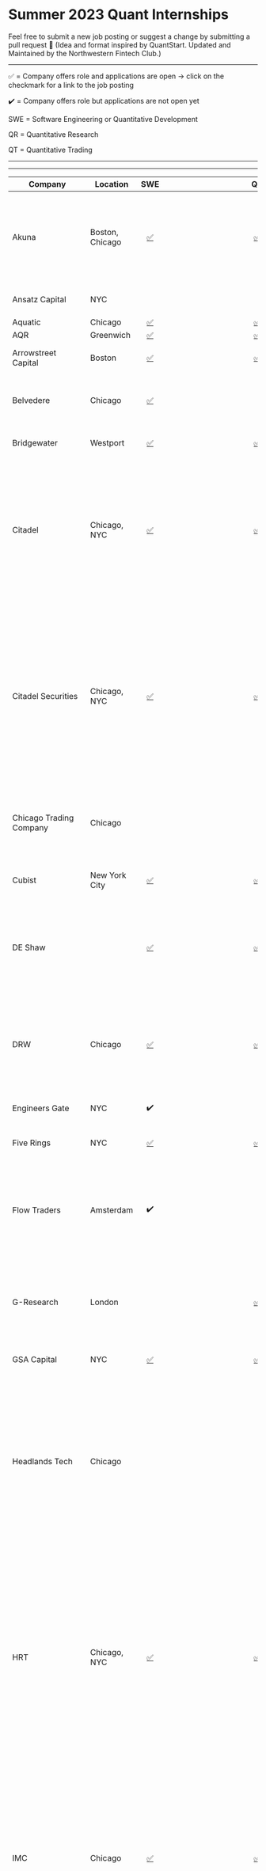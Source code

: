 # Summer 2023 Quant Internships

Feel free to submit a new job posting or suggest a change by submitting a pull request 🙏 
(Idea and format inspired by QuantStart. Updated and Maintained by the Northwestern Fintech Club.)

------

✅  = Company offers role and applications are open → click on the checkmark for a link to the job posting

✔️ =  Company offers role but applications are not open yet

SWE = Software Engineering or Quantitative Development

QR = Quantitative Research

QT = Quantitative Trading

------



------



| Company             | Location                |                             SWE                              |                                                                                                             QR                                                                                                             |                              QT                              | Status                                                       | Notes                                                        |
| ------------------- | ----------------------- | :----------------------------------------------------------: |:--------------------------------------------------------------------------------------------------------------------------------------------------------------------------------------------------------------------------:| :----------------------------------------------------------: | ------------------------------------------------------------ | ------------------------------------------------------------ |
| Akuna               | Boston, Chicago         |                              [✅](https://akunacapital.com/job-details?gh_jid=4269930)                               |                                                                                  [✅](https://akunacapital.com/job-details?gh_jid=4217954)                                                                                  |                              [✅](https://akunacapital.com/job-details?gh_jid=4218021)                               |                                                              | Relatively Young, very focused on Options Market Making. Have a great Options 101 course. |||||
| Ansatz Capital      | NYC                     |                                                              |                                                                                                                                                                                                                            |                                                              |                                                              | Small, Prestigious, Pays well. |
| Aquatic             | Chicago                 | [✅](https://boards.greenhouse.io/aquaticcapitalmanagement/jobs/6314153002) |                                                                         [✅](https://boards.greenhouse.io/aquaticcapitalmanagement/jobs/6309879002)                                                                         |  |  |  |
| AQR                 | Greenwich               |     [✅](https://careers.aqr.com/jobs/university-open-positions/greenwich-ct/2023-portfolio-implementation-summer-analyst/4350057?gh_jid=4350057#/)    |                                    [✅](https://careers.aqr.com/jobs/university-open-positions/greenwich-ct/2023-trading-and-portfolio-finance-summer-analyst/4350064?gh_jid=4350064#/)                                     | [✅](https://careers.aqr.com/jobs/university-open-positions/greenwich-ct/2023-trading-and-portfolio-finance-summer-analyst/4350064?gh_jid=4350064) |                              |                                          |
| Arrowstreet Capital | Boston                  |                              [✅](https://arrowstreetcapital.wd5.myworkdayjobs.com/en-US/Arrowstreet/details/Quantitative-Developer-Intern--Summer-2023_R704)                               |                                          [✅](https://arrowstreetcapital.wd5.myworkdayjobs.com/en-US/Arrowstreet/details/Investment-Processes-Associate-Intern---Summer-2023_R712)                                          |                                                              |                                                     |        #1 on Levels.FYI for 2022                                                       |
| Belvedere           | Chicago                 |                              [✅](https://jobs.lever.co/belvederetrading/5098c277-d2a6-41eb-ab9c-b80ded219154)                               |                                                                                                                                                                                                                            |          [✅](https://jobs.lever.co/belvederetrading/eac56350-0f92-414d-8f22-2afbe57d3c61)                                                    |                                                              |        Have QTA, Which is like combo intern. NO SPONSORSHIP                                                      |
| Bridgewater         | Westport                | [✅](https://boards.greenhouse.io/bridgewater89/jobs/5830071002)           |                                                                              [✅](https://boards.greenhouse.io/bridgewater89/jobs/6204813002)                                                                               |                                                              |                         | Day Ralio's firm. Very unique culture.                       |
| Citadel             | Chicago, NYC            | [✅](https://www.citadel.com/careers/details/software-engineer-intern-us/) |                                                                      [✅](https://www.citadel.com/careers/details/quantitative-researcher-intern-us/)                                                                       | [✅](https://www.citadelsecurities.com/careers/details/investment-trading-intern-us/) |                          | The hedge fund side of Ken Griffin's Citadel. The quants are mostly on the Global Quantitative Strategies team (GQS). Citadel tends to be fairly school-selective. |
| Citadel Securities  | Chicago, NYC            | [✅](https://www.citadelsecurities.com/careers/details/software-engineer-intern-us/) |                                                                 [✅](https://www.citadelsecurities.com/careers/details/quantitative-researcher-intern-us/)                                                                  | [✅](https://www.citadelsecurities.com/careers/details/investment-trading-intern-us/) |                         | The market making arm of Citadel. The general perception is that the culture tends to be better at Citadel Securities vs Citadel LLC. A good way to get into the interview pipeline is through Citadel's Data Open competition. |
| Chicago Trading Company              | Chicago         |                                                         |                                                                                                                                                                                                                            |                                                              | Internships still open on Handshake. May be restricted to targets.                                      |            |
| Cubist              | New York City           |                              [✅](https://careers.point72.com/CSJobDetail?jobName=summer-2023-quantitative-developer-internship&jobCode=CSS-0010069&retURL=/CSCareerSearch)                              |                                        [✅](https://careers.point72.com/CSJobDetail?jobName=summer-2023-quantitative-research-internship&jobCode=CSS-0010068&retURL=/CSCareerSearch)                                        |                                                              |                                                              | The quant arm of Steve Cohen's Point72 hedge fund.           |
| DE Shaw             |                         |                              [✅](https://www.deshaw.com/careers/software-developer-intern-new-york-4470)                               |                                                                       [✅](https://www.deshaw.com/careers/quantitative-analyst-intern-new-york-4469)                                                                        |                              [✅](https://www.deshaw.com/careers/proprietary-trading-intern-new-york-4451)                               |                                                              | Tends to be extremely school-selective, mostly recruiting from ivy leagues and similar. |
| DRW                 | Chicago                 |                              [✅](https://drw.com/work-at-drw/job/software-developer-intern-2302636/)                               |                                                                         [✅](https://drw.com/work-at-drw/job/quantitative-research-intern-2301002/)                                                                         |                              [✅](https://drw.com/work-at-drw/job/quantitative-trading-analyst-intern-2302675/)                               |                                                              | Perception is that DRWers tend to have a good WLB but teams are usually siloed. One of the first traditional firms that started going into crypto. |
| Engineers Gate      | NYC                     |                              ✔️                               |                                                                                                                                                                                                                            |                                                              |                                                              |                                                              |
| Five Rings          | NYC                     |                              [✅](https://fiverings.avature.net/careers/FolderDetail/New-York-New-York-United-States-Software-Developer-Intern-Summer-2023/595)                               |                                           [✅](https://fiverings.avature.net/careers/FolderDetail/New-York-New-York-United-States-Quantitative-Researcher-Intern-Summer-2023/599)                                           |                              [✅](https://fiverings.avature.net/careers/FolderDetail/New-York-New-York-United-States-Quantitative-Trading-Intern-Summer-2023/586)                               |                                                              | Founded by an ex-Jane-Street guy. Very school-selective. |
| Flow Traders        | Amsterdam               |                              ✔️                               |                                                                                                                                                                                                                            |                              [✅](https://www.flowtraders.com/careers/jobs/trading/new-york/trading-intern-summer-2023)                               |                           | Primary focus is on ETFs. Pay tends be lower than IMC and Optiver but the office is NYC instead of Chicago. |
| G-Research          | London                  |                                                              |                                                                      [✅](https://www.gresearch.co.uk/role/R1798-Internship-in-Quantitative-Research/)                                                                      |                                                              |                                                              | Also hires people out of the US. Very focused on research with a lot of people working on cutting-edge Machine Learning. |
| GSA Capital         | NYC                     |                           [✅](https://www.gsacapital.com/?section=careers)                                   |                                                                                      [✅](https://www.gsacapital.com/?section=careers)                                                                                      |                                                              |                                                              |                                                              |
| Headlands Tech      | Chicago                 |                                                              |                                                                                                                                                                                                                            |                                                              |                                                              | Founded by ex-Citadel people. Max Dama works here. Similarly to Ansatz, Aquatic, Headlands and Radix, a small firm that is willing to pay more than most competitors. Known to have a large focus on C++, both among QRs and SWEs. |
| HRT                 | Chicago, NYC            | [✅](https://www.hudsonrivertrading.com/careers/job/?gh_jid=4455026&req_id=312) |                                                                       [✅](https://www.hudsonrivertrading.com/careers/job/?gh_jid=3520408&req_id=128)                                                                       |                                                              | 📭 Applications are open and rolling! | The Algo Dev role at HRT is essentially Quantitative Research. HRT's culture seems to be pretty similar to JS and pay is similar too. HRT has a bigger focus on ML with their dedicated HRT AI Labs. HRT, JS and Two Sigma are also known to recruit QRs out of undergrad. |
| IMC                 | Chicago                 |              [✅](https://careers.imc.com/us/en/job/REQ-01961/Software-Engineer-Intern-Summer-2023)                |                                                                     [✅](https://careers.imc.com/us/en/job/REQ-01962/Quant-Research-Intern-Summer-2023)                                                                     | [✅](https://careers.imc.com/us/en/job/REQ-01963/Quant-Trader-Intern-Summer-2023)                                                             |                                        📭 Applications are open and rolling!                        | Word is that IMC has the chillest culture out of the three big dutch firms (IMC, Optiver, Flow Traders). Pay   tends to be in between Flow Traders and Optiver. Tends to be more focused on the quantitative side than Optiver and Flow. Has one of the highest intern salaries. |
| Jane Street         | NYC                     | [✅](https://www.janestreet.com/join-jane-street/position/6213528002/) |                                                                           [✅](https://www.janestreet.com/join-jane-street/position/6249103002/)                                                                            |                              [✅](https://www.janestreet.com/join-jane-street/position/6301678002/)                               |     | Founded by ex-SIG people. Tends to be more school-agnostic than other firms. Also offers a lot of first-round interviews. General perception of JS is that it has a very comfortable and quirky culture. Specializes in market making. |
| Jump                | Chicago                 |                              [✅](https://www.jumptrading.com/careers/4452653/?gh_jid=4452653)                               |                                                                                                             ✔️                                                                                                             |                                                              |                                                              | Fairly school-selective recruiting. Very engineering-focused with siloed teams. |
| Mako Trading        | London                  |                                                              |                                                                                                                                                                                                                            |     |                               |                                                              |
| Marshall Wace       | NYC                     |                              [✅](https://boards.greenhouse.io/mwinternshipprogram/jobs/6336000002)                               |                                                                                                                                                                                                                            |                                                              |                                                              |                                                              |
| Maven Securities    | London                  |                              ✔️                               |                                                                                                                                                                                                                            |                              ✔️                               |                                                              | Founded by ex-optiver traders.                               |
| Millenium    | NYC                  |                              ✔️                               |                                                                                                                                                                                                                            |                                                             |                                                              |                               |
| Old Mission Capital | Chicago, NYC                     |                                                              |                                                                                                                                                                                                                            |                                                              |                                                              |  |
| Optiver             | Chicago                 | [✅](https://optiver.com/working-at-optiver/career-opportunities/6254738002/) |                                                                                                             ✔                                                                                                              | [✅](https://optiver.com/working-at-optiver/career-opportunities/6173274002/) |                               | Tends to have the highest pay out of the three big dutch firms (IMC, Optiver, Flow Traders) due their marble bonus system. Larger focus on traders. Traders generally tend to earn considerably more than SWEs at the Dutch firms, especially over time. QR roles are open for graduate students |
| PDT                 | NYC                     |                              [✅](https://boards.greenhouse.io/pdtpartners/jobs/4423823)                               |                                                                                                             ✔️                                                                                                             |                                                              |                                                              | Founded by Pete Muller, very collaborative and secretive culture similar to Rentech. Recruits college students for mainly SWE but some SWE/QR combo roles (dependent on team). Exclusively recruits PhD students for full-time QR roles. |
| Peak6               | Chicago                 |                              [✅](https://careers.peak6.com/jobs/technology-management/chicago-il/software-engineering-internship-for-women-summer-2023/4449830?gh_jid=4449830#/)                               |                                                                                                                                                                                                                            |                              [✅](https://careers.peak6.com/jobs/trading/chicago-il/trading-experience-for-women-summer-2023-internship/4450513?gh_jid=4450513#/)                               |                                                              | The internships are geared towards women. The new grad roles are open to everyone. |
| QuantLab            | Houston                 |                                                              |                                                                                                                                                                                                                            |                              ✔️                               |                                                              |                                                              |
| Radix               | Chicago                 |           [✅](mailto:recruiting@radix-trading.com)           |                                                                                                                                                                                                                            |           [✅](mailto:recruiting@radix-trading.com)           |                          | Founded by ex-Citadel people. Radix calls SWEs Quantitative Technologists. They don't publicize internships but they do select a handful of interns every year. Just email your resume. Rumor is that they offer the highest internship salaries. Culture is likely most similar to Renaissance. |
| Renaissance         | Setauket- East Setauket |                                                              |                                                                                                                                                                                                                            |                                                              |                                                              | The legendary OG quant fund (medallion). Good luck with this one. You can email your resume and they do sometimes interview normal SWEs but it's very unlikely you'll get an interview for any other role unless you're extra-extraordinary. |
| SIG                 | Bala Cynwyd             |                              ✔️                               |                                                                     [✅]  (https://careers.sig.com/job/6604/Quantitative-Research-Intern-Graduate-Hire)                                                                     |                              [✅](https://careers.sig.com/job/6493/Trading-Intern-Chicago)                              |                                                              | Has a huge poker culture. Fairly chill culture but pay tends to be on the lower side. |
| Squarepoint         | NYC                     |                              [✅](https://www.squarepoint-capital.com/careers#/job/243853)                               |                                                                                                                                                                                                                            |                                                              |                                                              |                                                              |
| TGS                 | Irvine                  |                                                              |                                                                                                                                                                                                                            |                                                             |                                                              | Used to only recruit grad students but recently started recruiting undergrads as well. |
| Tower Research      | NYC                     |                              [✅](https://apply.workable.com/transmarket-operations-llc/j/CC96E0D021/)                               |                                                                                                                                                                                                                            |                              [✅](https://www.tower-research.com/open-positions/?gh_jid=4360111)                               |                                                              | Pretty traditional portfolio manager culture.                |
| TransMarketGroup    | Chicago                 |                            [✅]([https://www.squarepoint-capital.com/careers#/job/243853](https://apply.workable.com/transmarket-operations-llc/j/CC96E0D021/))                                  |                                                                                                             ✔️                                                                                                             |                              [✅](https://apply.workable.com/transmarket-operations-llc/j/79695E0F85/)                               |                                                              |                                                              |
| Two Sigma           | NYC                     |                              [✅](https://careers.twosigma.com/careers/JobDetail?jobId=11002)                               |                                                [✅](https://careers.twosigma.com/careers/JobDetail/New-York-New-York-United-States-Quantitative-Researcher-Internship/10972)                                                |                                                              |                                                              | Founded by ex-DE-Shaw people. Collaborative and chill culture. The org is mostly composed of QRs and SWEs. More of a quant hedge fund, with a a smaller market making arm and a venture capital team. |
| Valkyrie Trading    | Chicago                 |                              [✅](https://www.valkyrietrading.com/careers/software-engineer-intern-summer-2023/)                               |                                                                    [✅](https://www.valkyrietrading.com/careers/derivatives-trader-intern-summer-2023/)                                                                     |              [✅](https://www.valkyrietrading.com/careers/derivatives-trader-intern-summer-2023/)                                                |                                                              |                                                              |
| Vatic Labs          | NYC                     |                              [✅](http://www.vaticinvestments.com/careers/?gh_jid=2341264)                               |                                                                                [✅](http://www.vaticinvestments.com/careers/?gh_jid=1751323)                                                                                |                                                              |                                                              | Founded by ex-Jump people.                                   |
| Virtu               | NYC, Austin             |                              [✅](https://boards.greenhouse.io/virtu/jobs/5432329002)                               |                                                                                                                                                                                                                            |                              [✅](https://boards.greenhouse.io/virtu/jobs/5423142002)                               |                                                              |                                                              |
| Voleon              | Berkeley                |                              ✔️                               |                                                                                                             ✔️                                                                                                             |                                                              |                                                              | Specializes in Machine Learning and recruits college students for SWE roles but primarily recruits PhD students for research roles. |
| Wolverine           | Chicago                 |                              [✅](https://jobs.lever.co/wolve/4a6fd0be-6bb7-4bbb-9dd5-1416d6a5f5b7)                               |                                                                                                                                                                                                                            |      [✅](https://jobs.lever.co/wolve/6f8e1f29-a4dc-42fd-b2c6-1232de477591)                                                        |                                                              |                                                              |
| WorldQuant          | NYC                     |                              ✔️                               |                                                                                                                                                                                                                            |                              ✔️                               |                                                              |                                                              |
| XTX Market          | London                  |                                                              |                                                                                                                                                                                                                            |                                                              |                                                              | Branched out of GSA capital.                                 |
